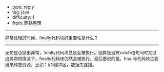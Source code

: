 - type: reply
- tag: java
- difficulty:  1
- from: 网络整理

--------

异常处理的时候，finally代码块的重要性是什么？

---------

无论是否抛出异常，finally代码块总是会被执行。就算是没有catch语句同时又抛出异常的情况下，finally代码块仍然会被执行。最后要说的是，fina
lly代码块主要用来释放资源，比如：I/O缓冲区，数据库连接。

